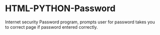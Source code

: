 # HTML-PYTHON-Password
Internet security Password program, prompts user for password takes you to correct page if password entered correctly.
